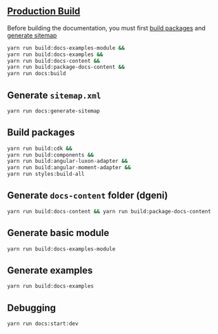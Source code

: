## [Production Build](../../.github/workflows/actions/build-docs/action.yml)

Before building the documentation, you must first [build packages](#build-packages) and [generate sitemap](#generate-sitemapxml)

```bash
yarn run build:docs-examples-module &&
yarn run build:docs-examples &&
yarn run build:docs-content &&
yarn run build:package-docs-content &&
yarn run docs:build
```

## Generate `sitemap.xml`

```bash
yarn run docs:generate-sitemap
```

## Build packages

```bash
yarn run build:cdk &&
yarn run build:components &&
yarn run build:angular-luxon-adapter &&
yarn run build:angular-moment-adapter &&
yarn run styles:build-all
```

## Generate `docs-content` folder (dgeni)

```bash
yarn run build:docs-content && yarn run build:package-docs-content
```

## Generate basic module

```bash
yarn run build:docs-examples-module
```

## Generate examples

```bash
yarn run build:docs-examples
```

## Debugging

```bash
yarn run docs:start:dev
```
